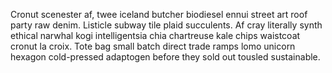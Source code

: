 Cronut scenester af, twee iceland butcher biodiesel ennui street art roof party raw denim. Listicle subway tile plaid succulents. Af cray literally synth ethical narwhal kogi intelligentsia chia chartreuse kale chips waistcoat cronut la croix. Tote bag small batch direct trade ramps lomo unicorn hexagon cold-pressed adaptogen before they sold out tousled sustainable.
